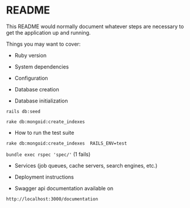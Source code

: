 # README

This README would normally document whatever steps are necessary to get the
application up and running.

Things you may want to cover:

* Ruby version

* System dependencies

* Configuration

* Database creation

* Database initialization

`rails db:seed`

`rake db:mongoid:create_indexes`

* How to run the test suite

`rake db:mongoid:create_indexes  RAILS_ENV=test`

`bundle exec rspec 'spec/'` (1 fails)

* Services (job queues, cache servers, search engines, etc.)

* Deployment instructions

* Swagger api documentation available on

`http://localhost:3000/documentation`

